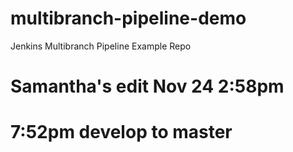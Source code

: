# multibranch-pipeline-demo
Jenkins Multibranch Pipeline Example Repo 
# Samantha's edit Nov 24 2:58pm
# 7:52pm develop to master
